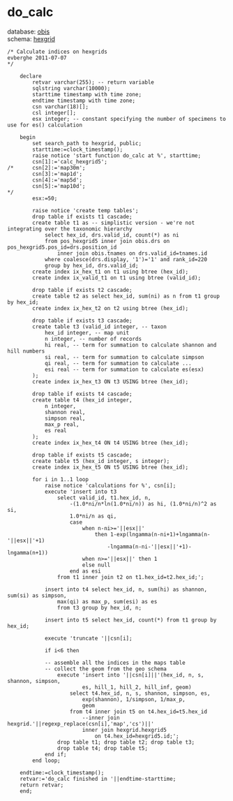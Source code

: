 # do_calc
database: [obis](../)  
schema: [hexgrid](hexgrid)  

    
    
    /* Calculate indices on hexgrids
    evberghe 2011-07-07
    */
    
    	declare
    		retvar varchar(255); -- return variable
    		sqlstring varchar(10000);
    		starttime timestamp with time zone;
    		endtime timestamp with time zone;
    		csn varchar(18)[];
    		csl integer[];
    		esx integer; -- constant specifying the number of specimens to use for es() calculation
    		
    	begin
    		set search_path to hexgrid, public;
    		starttime:=clock_timestamp();
    		raise notice 'start function do_calc at %', starttime;
    		csn[1]:='calc_hexgrid5'; 
    /*		csn[2]:='map30m'; 
    		csn[3]:='map1d'; 
    		csn[4]:='map5d'; 
    		csn[5]:='map10d';
    */
    		esx:=50;
    	
    		raise notice 'create temp tables';
    		drop table if exists t1 cascade;
    		create table t1 as -- simplistic version - we're not integrating over the taxonomic hierarchy
    			select hex_id, drs.valid_id, count(*) as ni
    			from pos_hexgrid5 inner join obis.drs on pos_hexgrid5.pos_id=drs.position_id
    				inner join obis.tnames on drs.valid_id=tnames.id
    			where coalesce(drs.display, '1')='1' and rank_id=220
    			group by hex_id, drs.valid_id;
    		create index ix_hex_t1 on t1 using btree (hex_id);
    		create index ix_valid_t1 on t1 using btree (valid_id);
    
    		drop table if exists t2 cascade;
    		create table t2 as select hex_id, sum(ni) as n from t1 group by hex_id;
    		create index ix_hex_t2 on t2 using btree (hex_id);
    
    		drop table if exists t3 cascade;
    		create table t3 (valid_id integer, -- taxon
    			hex_id integer, -- map unit
    			n integer, -- number of records
    			hi real, -- term for summation to calculate shannon and hill numbers
    			si real, -- term for summation to calculate simpson
    			qi real, -- term for summation to calculate ...
    			esi real -- term for summation to calculate es(esx)
    		);
    		create index ix_hex_t3 ON t3 USING btree (hex_id);
    		
    		drop table if exists t4 cascade;
    		create table t4 (hex_id integer, 
    			n integer, 
    			shannon real, 
    			simpson real, 
    			max_p real, 
    			es real
    		); 
    		create index ix_hex_t4 ON t4 USING btree (hex_id);
    
    		drop table if exists t5 cascade;
    		create table t5 (hex_id integer, s integer);
    		create index ix_hex_t5 ON t5 USING btree (hex_id);
    
    		for i in 1..1 loop
    			raise notice 'calculations for %', csn[i];
    			execute 'insert into t3 
    				select valid_id, t1.hex_id, n,
    					-(1.0*ni/n*ln(1.0*ni/n)) as hi, (1.0*ni/n)^2 as si,
    					1.0*ni/n as qi,
    					case 
    						when n-ni>='||esx||' 
    							then 1-exp(lngamma(n-ni+1)+lngamma(n-'||esx||'+1)
    								-lngamma(n-ni-'||esx||'+1)-lngamma(n+1))
    						when n>='||esx||' then 1
    						else null
    					end as esi
    				from t1 inner join t2 on t1.hex_id=t2.hex_id;';
    
    			insert into t4 select hex_id, n, sum(hi) as shannon, sum(si) as simpson, 
    				max(qi) as max_p, sum(esi) as es 
    				from t3 group by hex_id, n;
    
    			insert into t5 select hex_id, count(*) from t1 group by hex_id;
    
    			execute 'truncate '||csn[i];
    
    			if i<6 then
    
    			-- assemble all the indices in the maps table
    			-- collect the geom from the geo schema
    				execute 'insert into '||csn[i]||'(hex_id, n, s, shannon, simpson, 
    						es, hill_1, hill_2, hill_inf, geom) 
    					select t4.hex_id, n, s, shannon, simpson, es, 
    						exp(shannon), 1/simpson, 1/max_p,
    						geom 
    					from t4 inner join t5 on t4.hex_id=t5.hex_id
    						--inner join hexgrid.'||regexp_replace(csn[i],'map','cs')||'
    						inner join hexgrid.hexgrid5
    							on t4.hex_id=hexgrid5.id;';
    				drop table t1; drop table t2; drop table t3; 
    				drop table t4; drop table t5;
    			end if;
    		end loop;
    
    	endtime:=clock_timestamp();
    	retvar:='do_calc finished in '||endtime-starttime;
    	return retvar;
    	end;
